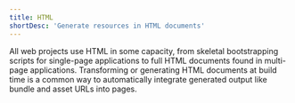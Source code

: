 ```yaml
---
title: HTML
shortDesc: 'Generate resources in HTML documents'
---
```


All web projects use HTML in some capacity, from skeletal bootstrapping scripts for single-page applications to full HTML documents found in multi-page applications. Transforming or generating HTML documents at build time is a common way to automatically integrate generated output like bundle and asset URLs into pages.
